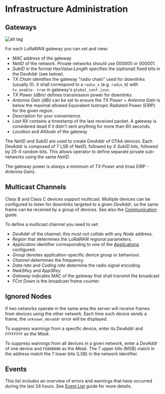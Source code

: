 # Infrastructure Administration

## Gateways
![alt tag](https://raw.githubusercontent.com/gotthardp/lorawan-server/master/doc/images/admin-gateway.png)

For each LoRaWAN gateway you can set and view:
 * *MAC* address of the gateway
 * *NetID* of the network. Private networks should use 000000 or 000001.
 * *SubID* in the format *HexValue*:*Length* specifies the (optional) fixed
   bits in the DevAddr (see below).
 * *TX Chain* identifies the gateway "radio chain" used for downlinks (usually 0).
   It shall correspond to a `radio_x` (e.g. `radio_0`) with `tx_enable: true`
   in gateway's `global_conf.json`.
 * *TX Power (dBm)* defines transmission power for downlinks
 * *Antenna Gain (dBi)* can be set to ensure the *TX Power* + *Antenna Gain*
   is below the maximal allowed Equivalent Isotropic Radiated Power (EIRP)
   for the given region.
 * *Description* for your convenience.
 * *Last RX* contains a timestamp of the last received packet. A gateway is
   considered dead if it didn't sent anything for more than 60 seconds.
 * *Location* and *Altitude* of the gateway

The *NetID* and *SubID* are used to create DevAddr of OTAA devices. Each DevAddr
is composed of 7 LSB of NetID, followed by *X* *SubID* bits, followed by 25-*X*
random bits. This allows operator to define separate private sub-networks using
the same *NetID*.

The gateway power is always a minimum of *TX Power* and (max EIRP - *Antenna Gain*).


## Multicast Channels

Class B and Class C devices support multicast. Multiple devices can be configured
to listen for downlinks targeted to a given *DevAddr*, so the same frame can be
received by a group of devices. See also the [Communication](Communication.md) guide.

To define a multicast channel you need to set:
 * *DevAddr* of the channel; this must not collide with any *Node* address.
 * *Region* that determines the LoRaWAN regional parameters.
 * *Application* identifier corresponding to one of the [Applications](Applications.md) configured.
 * *Group* denotes application-specific device group or behaviour.
 * *Channel* determines the frequency.
 * *Data rate* and *Coding rate* determine the radio signal encoding.
 * *NwkSKey* and *AppSKey*
 * *Gateway* indicates MAC of the gateway that shall transmit the broadcast
 * *FCnt Down* is the broadcast frame counter.


## Ignored Nodes

If two networks operate in the same area the server will receive frames from
devices using the other network. Each time such device sends a frame, the
`unknown_devaddr` error will be displayed.

To suppress warnings from a specific device, enter its *DevAddr* and
`FFFFFFFF` as the *Mask*.

To suppress warnings from all devices in a given network, enter a *DevAddr* of
one device and `FE000000` as the *Mask*. The 7 upper bits (MSB) match in the
address match the 7 lower bits (LSB) in the network identifier.


## Events

This list includes an overview of errors and warnings that have occurred during
the last 24 hours. See [Event List](Events.md) guide for more details.
